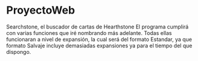 # ProyectoWeb
Searchstone, el buscador de cartas de Hearthstone
El programa cumplirá con varias funciones que iré nombrando más adelante. Todas ellas funcionaran a nivel de expansión, la cual será del formato Estandar, ya que formato Salvaje incluye demasiadas expansiones ya para el tiempo del que dispongo.
